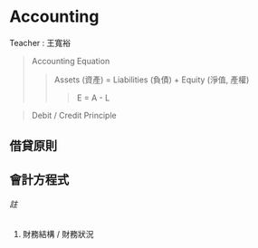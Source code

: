 # Accounting

Teacher : 王寬裕

> Accounting Equation
>> Assets (資產) = Liabilities (負債) + Equity (淨值, 產權)
>>> E = A - L

> Debit / Credit Principle

## 借貸原則

## 會計方程式


###### 註
1. 財務結構 / 財務狀況